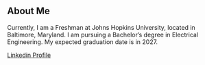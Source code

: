 ## About Me
Currently, I am a Freshman at Johns Hopkins University, located in Baltimore, Maryland. I am pursuing a Bachelor’s degree in Electrical Engineering. My expected graduation date is in 2027.

[Linkedin Profile](https://www.linkedin.com/in/oriane-nana-41125823a/)


